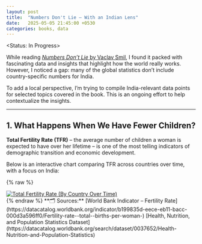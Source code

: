 ```yaml
---
layout: post
title:  "Numbers Don't Lie – With an Indian Lens"
date:   2025-05-05 21:45:00 +0530
categories: books, data
---
```


<Status: In Progress>

While reading [*Numbers Don’t Lie* by Vaclav Smil](https://www.goodreads.com/book/show/50705179-numbers-don-t-lie), I found it packed with fascinating data and insights that highlight how the world really works. However, I noticed a gap: many of the global statistics don’t include country-specific numbers for India.

To add a local perspective, I’m trying to compile India-relevant data points for selected topics covered in the book. This is an ongoing effort to help contextualize the insights.

---

## 1. What Happens When We Have Fewer Children?

**Total Fertility Rate (TFR)** – the average number of children a woman is expected to have over her lifetime – is one of the most telling indicators of demographic transition and economic development.

Below is an interactive chart comparing TFR across countries over time, with a focus on India:

{% raw %}
<div class='tableauPlaceholder' id='viz1746467634679' style='position: relative'>
  <noscript>
    <a href='#'>
      <img alt='Total Fertility Rate (By Country Over Time) '
           src='https:&#47;&#47;public.tableau.com&#47;static&#47;images&#47;YT&#47;YTYNQMHSP&#47;1_rss.png'
           style='border: none' />
    </a>
  </noscript>
  <object class='tableauViz' style='display:none;'>
    <param name='host_url' value='https%3A%2F%2Fpublic.tableau.com%2F' />
    <param name='embed_code_version' value='3' />
    <param name='path' value='shared&#47;YTYNQMHSP' />
    <param name='toolbar' value='yes' />
    <param name='static_image'
           value='https:&#47;&#47;public.tableau.com&#47;static&#47;images&#47;YT&#47;YTYNQMHSP&#47;1.png' />
    <param name='animate_transition' value='yes' />
    <param name='display_static_image' value='yes' />
    <param name='display_spinner' value='yes' />
    <param name='display_overlay' value='yes' />
    <param name='display_count' value='yes' />
    <param name='language' value='en-GB' />
    <param name='filter' value='publish=yes' />
  </object>
</div>
<script type='text/javascript'>
  var divElement = document.getElementById('viz1746467634679');
  var vizElement = divElement.getElementsByTagName('object')[0];
  vizElement.style.width = '100%';
  vizElement.style.height = (divElement.offsetWidth * 0.75) + 'px';
  var scriptElement = document.createElement('script');
  scriptElement.src = 'https://public.tableau.com/javascripts/api/viz_v1.js';
  vizElement.parentNode.insertBefore(scriptElement, vizElement);
</script>
{% endraw %}

<gr>
**🗂 Sources:**
[World Bank Indicator – Fertility Rate](https://datacatalog.worldbank.org/indicator/b199835d-eece-eb11-bacc-000d3a596ff0/Fertility-rate--total--births-per-woman-)
[Health, Nutrition, and Population Statistics Dataset](https://datacatalog.worldbank.org/search/dataset/0037652/Health-Nutrition-and-Population-Statistics)

